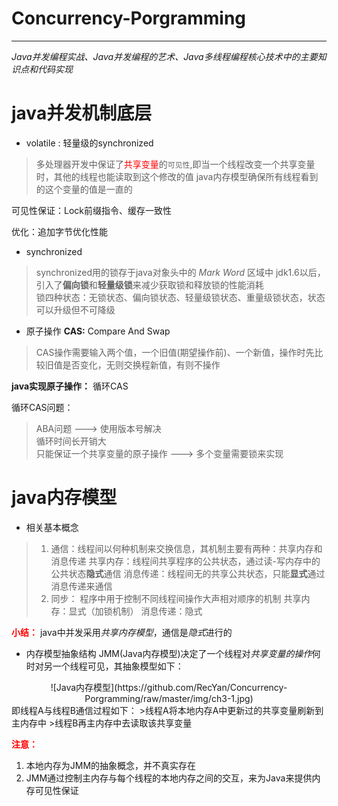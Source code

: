 # Concurrency-Porgramming #

---

*Java并发编程实战、Java并发编程的艺术、Java多线程编程核心技术中的主要知识点和代码实现*


# java并发机制底层 #

+ volatile : 轻量级的synchronized

>多处理器开发中保证了<font color="red">共享变量</font>的`可见性`,即当一个线程改变一个共享变量时，其他的线程也能读取到这个修改的值
>java内存模型确保所有线程看到的这个变量的值是一直的

可见性保证：Lock前缀指令、缓存一致性

优化：追加字节优化性能

+ synchronized
>synchronized用的锁存于java对象头中的 *Mark Word* 区域中
>jdk1.6以后，引入了**偏向锁**和**轻量级锁**来减少获取锁和释放锁的性能消耗  
>锁四种状态：无锁状态、偏向锁状态、轻量级锁状态、重量级锁状态，状态可以升级但不可降级

+ 原子操作
**CAS:** Compare And Swap 
>CAS操作需要输入两个值，一个旧值(期望操作前)、一个新值，操作时先比较旧值是否变化，无则交换程新值，有则不操作

**java实现原子操作：** 循环CAS

循环CAS问题：
>ABA问题 ---> 使用版本号解决  
>循环时间长开销大  
>只能保证一个共享变量的原子操作  ---> 多个变量需要锁来实现  

# java内存模型 #

+ 相关基本概念
>1. 通信：线程间以何种机制来交换信息，其机制主要有两种：共享内存和消息传递
>共享内存：线程间共享程序的公共状态，通过读-写内存中的公共状态**隐式**通信
>消息传递：线程间无的共享公共状态，只能**显式**通过消息传递来通信
>2. 同步： 程序中用于控制不同线程间操作大声相对顺序的机制
>共享内存：显式（加锁机制）
>消息传递：隐式

**<font color="red">小结：</font>** java中并发采用*共享内存模型*，通信是*隐式*进行的

+ 内存模型抽象结构
JMM(Java内存模型)决定了一个线程对*共享变量的操作*何时对另一个线程可见，其抽象模型如下：
<div align=center>![Java内存模型](https://github.com/RecYan/Concurrency-Porgramming/raw/master/img/ch3-1.jpg)</div>
即线程A与线程B通信过程如下：
>线程A将本地内存A中更新过的共享变量刷新到主内存中
>线程B再主内存中去读取该共享变量

**<font color="red">注意：</font>**
1. 本地内存为JMM的抽象概念，并不真实存在
2. JMM通过控制主内存与每个线程的本地内存之间的交互，来为Java来提供内存可见性保证

